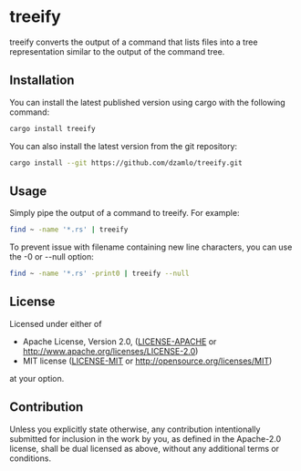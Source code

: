 # treeify

treeify converts the output of a command that lists files into a tree representation similar to the output of the command tree.

## Installation

You can install the latest published version using cargo with the following command:
```bash
cargo install treeify
```

You can also install the latest version from the git repository:
```bash
cargo install --git https://github.com/dzamlo/treeify.git
```

## Usage

Simply pipe the output of a command to treeify. For example:
```bash
find ~ -name '*.rs' | treeify
```

To prevent issue with filename containing new line characters, you can use the -0 or --null option:
```bash
find ~ -name '*.rs' -print0 | treeify --null
```

## License

Licensed under either of

 * Apache License, Version 2.0, ([LICENSE-APACHE](LICENSE-APACHE) or http://www.apache.org/licenses/LICENSE-2.0)
 * MIT license ([LICENSE-MIT](LICENSE-MIT) or http://opensource.org/licenses/MIT)

at your option.

## Contribution

Unless you explicitly state otherwise, any contribution intentionally
submitted for inclusion in the work by you, as defined in the Apache-2.0
license, shall be dual licensed as above, without any additional terms or
conditions.
